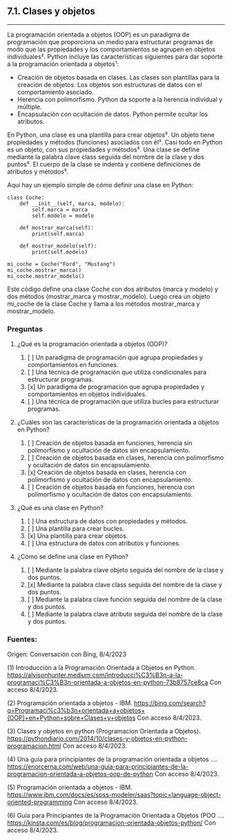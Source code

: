 ## 7.1. Clases y objetos
---
La programación orientada a objetos (OOP) es un paradigma de programación que proporciona un medio para estructurar programas de modo que las propiedades y los comportamientos se agrupen en objetos individuales². Python incluye las características siguientes para dar soporte a la programación orientada a objetos¹:
- Creación de objetos basada en clases. Las clases son plantillas para la creación de objetos. Los objetos son estructuras de datos con el comportamiento asociado.
- Herencia con polimorfismo. Python da soporte a la herencia individual y múltiple.
- Encapsulación con ocultación de datos. Python permite ocultar los atributos.

En Python, una clase es una plantilla para crear objetos⁵. Un objeto tiene propiedades y métodos (funciones) asociados con él³. Casi todo en Python es un objeto, con sus propiedades y métodos⁵. Una clase se define mediante la palabra clave class seguida del nombre de la clase y dos puntos⁵. El cuerpo de la clase se indenta y contiene definiciones de atributos y métodos⁵.

Aquí hay un ejemplo simple de cómo definir una clase en Python:

```
class Coche:
    def __init__(self, marca, modelo):
        self.marca = marca
        self.modelo = modelo

    def mostrar_marca(self):
        print(self.marca)

    def mostrar_modelo(self):
        print(self.modelo)

mi_coche = Coche("Ford", "Mustang")
mi_coche.mostrar_marca()
mi_coche.mostrar_modelo()
```

Este código define una clase Coche con dos atributos (marca y modelo) y dos métodos (mostrar_marca y mostrar_modelo). Luego crea un objeto mi_coche de la clase Coche y llama a los métodos mostrar_marca y mostrar_modelo.

### Preguntas

1. ¿Qué es la programación orientada a objetos (OOP)?
   1. [ ] Un paradigma de programación que agrupa propiedades y comportamientos en funciones.
   2. [ ] Una técnica de programación que utiliza condicionales para estructurar programas.
   3. [x] Un paradigma de programación que agrupa propiedades y comportamientos en objetos individuales.
   4. [ ] Una técnica de programación que utiliza bucles para estructurar programas.

2. ¿Cuáles son las características de la programación orientada a objetos en Python?
   1. [ ] Creación de objetos basada en funciones, herencia sin polimorfismo y ocultación de datos sin encapsulamiento.
   2. [ ] Creación de objetos basada en clases, herencia con polimorfismo y ocultación de datos sin encapsulamiento.
   3. [x] Creación de objetos basada en clases, herencia con polimorfismo y ocultación de datos con encapsulamiento.
   4. [ ] Creación de objetos basada en funciones, herencia con polimorfismo y ocultación de datos con encapsulamiento.

3. ¿Qué es una clase en Python?
   1. [ ] Una estructura de datos con propiedades y métodos.
   2. [ ] Una plantilla para crear bucles.
   3. [x] Una plantilla para crear objetos.
   4. [ ] Una estructura de datos con atributos y funciones.

4. ¿Cómo se define una clase en Python?
   1. [ ] Mediante la palabra clave objeto seguida del nombre de la clase y dos puntos.
   2. [x] Mediante la palabra clave class seguida del nombre de la clase y dos puntos.
   3. [ ] Mediante la palabra clave función seguida del nombre de la clase y dos puntos.
   4. [ ] Mediante la palabra clave atributo seguida del nombre de la clase y dos puntos.

### Fuentes:

Origen: Conversación con Bing, 8/4/2023

(1) Introducción a la Programación Orientada a Objetos en Python. https://alvisonhunter.medium.com/introducci%C3%B3n-a-la-programaci%C3%B3n-orientada-a-objetos-en-python-73b8757ce8ca Con acceso 8/4/2023.

(2) Programación orientada a objetos - IBM. https://bing.com/search?q=Programaci%c3%b3n+orientada+a+objetos+(OOP)+en+Python+sobre+Clases+y+objetos Con acceso 8/4/2023.

(3) Clases y objetos en python (Programacion Orientada a Objetos). https://pythondiario.com/2014/10/clases-y-objetos-en-python-programacion.html Con acceso 8/4/2023.

(4) Una guía para principiantes de la programación orientada a objetos .... https://enorcerna.com/web/una-guia-para-principiantes-de-la-programacion-orientada-a-objetos-oop-de-python Con acceso 8/4/2023.

(5) Programación orientada a objetos - IBM. https://www.ibm.com/docs/es/spss-modeler/saas?topic=language-object-oriented-programming Con acceso 8/4/2023.

(6) Guía para Principiantes de la Programación Orientada a Objetos (POO .... https://kinsta.com/es/blog/programacion-orientada-objetos-python/ Con acceso 8/4/2023.